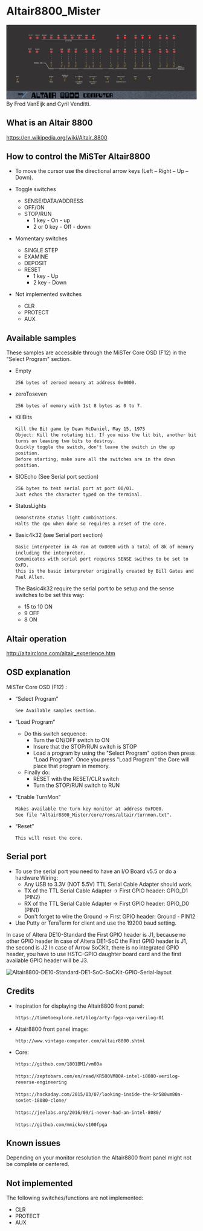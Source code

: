 Altair8800_Mister
=================
![alt text](./images/Altair8800_MiSTer.png)
By Fred VanEijk and Cyril Venditti.

## What is an Altair 8800
https://en.wikipedia.org/wiki/Altair_8800

## How to control the MiSTer Altair8800
- To move the cursor use the directional arrow keys (Left – Right – Up – Down).

- Toggle switches
  - SENSE/DATA/ADDRESS
  - OFF/ON
  - STOP/RUN
    - 1 key - On - up
    - 2 or 0 key - Off - down
    

- Momentary switches
  - SINGLE STEP
  - EXAMINE
  - DEPOSIT
  - RESET
    - 1 key - Up
    - 2 key - Down

- Not implemented switches
  - CLR
  - PROTECT
  - AUX

## Available samples 
These samples are accessible through the MiSTer Core OSD (F12) in the "Select Program" section. 

- Empty

      256 bytes of zeroed memory at address 0x0000.

- zeroToseven

      256 bytes of memory with 1st 8 bytes as 0 to 7.
          
- KillBits

      Kill the Bit game by Dean McDaniel, May 15, 1975
      Object: Kill the rotating bit. If you miss the lit bit, another bit turns on leaving two bits to destroy. 
      Quickly toggle the switch, don't leave the switch in the up position. 
      Before starting, make sure all the switches are in the down position.
       
- SIOEcho (See Serial port section)

      256 bytes to test serial port at port 00/01.
      Just echos the character typed on the terminal.
  
- StatusLights

      Demonstrate status light combinations.
      Halts the cpu when done so requires a reset of the core.

- Basic4k32 (see Serial port section)

      Basic interpreter in 4k ram at 0x0000 with a total of 8k of memory including the interpreter.
      Comumicates with serial port requires SENSE swithes to be set to 0xFD.
      this is the basic interpreter originally created by Bill Gates and Paul Allen.
      
  The Basic4k32 require the serial port to be setup and the sense switches to be set this way:
    - 15 to 10 ON
    - 9 OFF
    - 8 ON
    
## Altair operation
http://altairclone.com/altair_experience.htm

## OSD explanation
MiSTer Core OSD (F12) :

- “Select Program”

      See Available samples section.

- “Load Program”
  - Do this switch sequence:
    - Turn the ON/OFF switch to ON
    - Insure that the STOP/RUN switch is STOP
    - Load a program by using the "Select Program" option then press "Load Program". 
      Once you press "Load Program" the Core will place that program in memory.
  - Finally do:
    - RESET with the RESET/CLR switch
    - Turn the STOP/RUN switch to RUN
       
- “Enable TurnMon” 

      Makes available the turn key monitor at address 0xFD00.
      See file "Altair8800_Mister/core/roms/altair/turnmon.txt".
      
- “Reset” 

      This will reset the core.
      
  
## Serial port
- To use the serial port you need to have an I/O Board v5.5 or do a hardware Wiring:
  - Any USB to 3.3V (NOT 5.5V) TTL Serial Cable Adapter should work.
  - TX of the TTL Serial Cable Adapter -> First GPIO header: GPIO_D1 (PIN2)
  - RX of the TTL Serial Cable Adapter -> First GPIO header: GPIO_D0 (PIN1)
  - Don't forget to wire the Ground -> First GPIO header: Ground - PIN12
- Use Putty or TeraTerm for client and use the 19200 baud setting.

In case of Altera DE10-Standard the First GPIO header is J1, because no other GPIO header
In case of Altera DE1-SoC the First GPIO header is J1, the second is J2
In case of Arrow SoCKit, there is no integrated GPIO header, you have to use HSTC-GPIO daughter board card and the first available GPIO header will be J3.

![Altair8800-DE10-Standard-DE1-SoC-SoCKit-GPIO-Serial-layout](https://user-images.githubusercontent.com/48859672/70395398-7e535700-19fe-11ea-9c66-eecc22df36e7.png)

  
## Credits
  - Inspiration for displaying the Altair8800 front panel:
  
        https://timetoexplore.net/blog/arty-fpga-vga-verilog-01
                  
  - Altair8800 front panel image: 
  
        http://www.vintage-computer.com/altair8800.shtml
        
  - Core:
  
        https://github.com/1801BM1/vm80a

        https://zeptobars.com/en/read/KR580VM80A-intel-i8080-verilog-reverse-engineering

        https://hackaday.com/2015/03/07/looking-inside-the-kr580vm80a-soviet-i8080-clone/

        https://jeelabs.org/2016/09/i-never-had-an-intel-8080/

        https://github.com/mmicko/s100fpga

## Known issues
Depending on your monitor resolution the Altair8800 front panel might not be complete or centered.

## Not implemented
The following switches/functions are not implemented:
   - CLR
   - PROTECT
   - AUX
